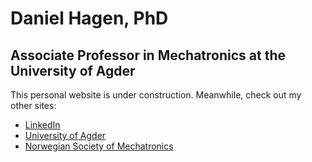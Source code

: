# Daniel Hagen, PhD 
## Associate Professor in Mechatronics at the University of Agder
This personal website is under construction. Meanwhile, check out my other sites:

- [LinkedIn](https://www.linkedin.com/in/hagenmek/)
- [University of Agder](https://www.uia.no/en/kk/profile/danielh)
- [Norwegian Society of Mechatronics](https://nsom.no/)




